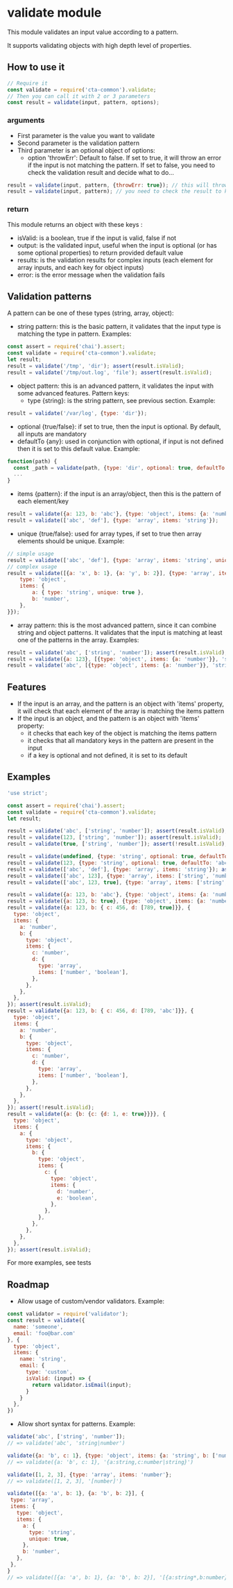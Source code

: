 # validate module

This module validates an input value according to a pattern.

It supports validating objects with high depth level of properties.

## How to use it

````javascript
// Require it
const validate = require('cta-common').validate;
// Then you can call it with 2 or 3 parameters
const result = validate(input, pattern, options);
````

### arguments

- First parameter is the value you want to validate
- Second parameter is the validation pattern
- Third parameter is an optional object of options:
  * option 'throwErr': Default to false. If set to true, it will throw an error if the input is not matching the pattern. If set to false, you need to check the validation result and decide what to do...

````javascript
result = validate(input, pattern, {throwErr: true}); // this will throw an error if the input is not matching
result = validate(input, pattern); // you need to check the result to know if the input is matching or not, see below
````

### return

This module returns an object with these keys :
  * isValid: is a boolean, true if the input is valid, false if not
  * output: is the validated input, useful when the input is optional (or has some optional properties) to return provided default value
  * results: is the validation results for complex inputs (each element for array inputs, and each key for object inputs)
  * error: is the error message when the validation fails

## Validation patterns

A pattern can be one of these types (string, array, object):

- string pattern: this is the basic pattern, it validates that the input type is matching the type in pattern. Examples:

````javascript
const assert = require('chai').assert;
const validate = require('cta-common').validate;
let result;
result = validate('/tmp', 'dir'); assert(result.isValid);
result = validate('/tmp/out.log', 'file'); assert(result.isValid);
````

- object pattern: this is an advanced pattern, it validates the input with some advanced features. Pattern keys:
  * type {string}: is the string pattern, see previous section. Example:

````javascript
result = validate('/var/log', {type: 'dir'});
````

  * optional {true/false}: if set to true, then the input is optional. By default, all inputs are mandatory
  * defaultTo {any}: used in conjunction with optional, if input is not defined then it is set to this default value. Example:

````javascript
function(path) {  
  const _path = validate(path, {type: 'dir', optional: true, defaultTo: '/tmp'}).output;
  ...
}
````

  * items {pattern}: if the input is an array/object, then this is the pattern of each element/key

````javascript
result = validate({a: 123, b: 'abc'}, {type: 'object', items: {a: 'number', b: 'string'}});
result = validate(['abc', 'def'], {type: 'array', items: 'string'});
````
     
  * unique {true/false}: used for array types, if set to true then array elements should be unique. Example:

````javascript
// simple usage
result = validate(['abc', 'def'], {type: 'array', items: 'string', unique: true});
// complex usage
result = validate([{a: 'x', b: 1}, {a: 'y', b: 2}], {type: 'array', items: {
    type: 'object',
    items: {
        a: { type: 'string', unique: true },
        b: 'number',
    },
}});
````

- array pattern: this is the most advanced pattern, since it can combine string and object patterns. It validates that the input is matching at least one of the patterns in the array. Examples:

````javascript
result = validate('abc', ['string', 'number']); assert(result.isValid);
result = validate({a: 123}, [{type: 'object', items: {a: 'number'}}, 'string']); assert(result.isValid);
result = validate('abc', [{type: 'object', items: {a: 'number'}}, 'string']); assert(result.isValid);
````

## Features

- If the input is an array, and the pattern is an object with 'items' property, it will check that each element of the array is matching the items pattern
- If the input is an object, and the pattern is an object with 'items' property:
  * it checks that each key of the object is matching the items pattern
  * it checks that all mandatory keys in the pattern are present in the input
  * if a key is optional and not defined, it is set to its default

## Examples

````javascript
'use strict';

const assert = require('chai').assert;
const validate = require('cta-common').validate;
let result;

result = validate('abc', ['string', 'number']); assert(result.isValid);
result = validate(123, ['string', 'number']); assert(result.isValid);
result = validate(true, ['string', 'number']); assert(!result.isValid);

result = validate(undefined, {type: 'string', optional: true, defaultTo: 'abc'}); assert(result.isValid); assert.strictEqual(result.output, 'abc');
result = validate(123, {type: 'string', optional: true, defaultTo: 'abc'}); assert(!result.isValid);
result = validate(['abc', 'def'], {type: 'array', items: 'string'}); assert(result.isValid);
result = validate(['abc', 123], {type: 'array', items: ['string', 'number']}); assert(result.isValid);
result = validate(['abc', 123, true], {type: 'array', items: ['string', 'number']}); assert(!result.isValid);

result = validate({a: 123, b: 'abc'}, {type: 'object', items: {a: 'number', b: 'string'}}); assert(result.isValid);
result = validate({a: 123, b: true}, {type: 'object', items: {a: 'number', b: ['string', 'boolean']}}); assert(result.isValid);
result = validate({a: 123, b: { c: 456, d: [789, true]}}, {
  type: 'object',
  items: {
    a: 'number',
    b: {
      type: 'object',
      items: {
        c: 'number',
        d: {
          type: 'array',
          items: ['number', 'boolean'],
        },
      },
    },
  },
}); assert(result.isValid);
result = validate({a: 123, b: { c: 456, d: [789, 'abc']}}, {
  type: 'object',
  items: {
    a: 'number',
    b: {
      type: 'object',
      items: {
        c: 'number',
        d: {
          type: 'array',
          items: ['number', 'boolean'],
        },
      },
    },
  },
}); assert(!result.isValid);
result = validate({a: {b: {c: {d: 1, e: true}}}}, {
  type: 'object',
  items: {
    a: {
      type: 'object',
      items: {
        b: {
          type: 'object',
          items: {
            c: {
              type: 'object',
              items: {
                d: 'number',
                e: 'boolean',
              },
            },
          },
        },
      },
    },
  },
}); assert(result.isValid);

````

For more examples, see tests

## Roadmap

- Allow usage of custom/vendor validators. Example:

````javascript
const validator = require('validator');
const result = validate({
  name: 'someone',
  email: 'foo@bar.com'
}, {
  type: 'object',
  items: {
    name: 'string',
    email: {
      type: 'custom',
      isValid: (input) => {
        return validator.isEmail(input);
      }
    }
  },
})
````

- Allow short syntax for patterns. Example:

````javascript
validate('abc', ['string', 'number']);
// => validate('abc', 'string|number') 

validate({a: 'b', c: 1}, {type: 'object', items: {a: 'string', b: ['number', 'string']}};
// => validate({a: 'b', c: 1}, '{a:string,c:number|string}') 

validate([1, 2, 3], {type: 'array', items: 'number'};
// => validate([1, 2, 3], '[number]')

validate([{a: 'a', b: 1}, {a: 'b', b: 2}], {
 type: 'array',
 items: {
   type: 'object',
   items: {
     a: {
       type: 'string',
       unique: true,
     },
     b: 'number',
   },
 },
}
// => validate([{a: 'a', b: 1}, {a: 'b', b: 2}], '[{a:string*,b:number}]')
````
